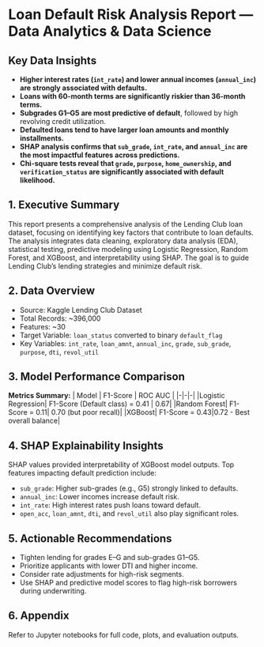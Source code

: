# Loan Default Risk Analysis Report — Data Analytics & Data Science

## Key Data Insights

- **Higher interest rates (`int_rate`) and lower annual incomes (`annual_inc`) are strongly associated with defaults.**
- **Loans with 60-month terms are significantly riskier than 36-month terms.**
- **Subgrades G1–G5 are most predictive of default**, followed by high revolving credit utilization.
- **Defaulted loans tend to have larger loan amounts and monthly installments.**
- **SHAP analysis confirms that `sub_grade`, `int_rate`, and `annual_inc` are the most impactful features across predictions.**
- **Chi-square tests reveal that `grade`, `purpose`, `home_ownership`, and `verification_status` are significantly associated with default likelihood.**

## 1. Executive Summary
This report presents a comprehensive analysis of the Lending Club loan dataset, focusing on identifying key factors that contribute to loan defaults. The analysis integrates data cleaning, exploratory data analysis (EDA), statistical testing, predictive modeling using Logistic Regression, Random Forest, and XGBoost, and interpretability using SHAP. The goal is to guide Lending Club’s lending strategies and minimize default risk.

## 2. Data Overview
- Source: Kaggle Lending Club Dataset
- Total Records: ~396,000
- Features: ~30
- Target Variable: `loan_status` converted to binary `default_flag`
- Key Variables: `int_rate`, `loan_amnt`, `annual_inc`, `grade`, `sub_grade`, `purpose`, `dti`, `revol_util`

## 3. Model Performance Comparison
**Metrics Summary:**
| Model | F1-Score | ROC AUC |
|-|-|-|
|Logistic Regression| F1-Score (Default class) = 0.41 | 0.67|
|Random Forest| F1-Score = 0.11| 0.70 (but poor recall)|
|XGBoost| F1-Score = 0.43|0.72 - Best overall balance|

## 4. SHAP Explainability Insights
SHAP values provided interpretability of XGBoost model outputs. Top features impacting default prediction include:
- `sub_grade`: Higher sub-grades (e.g., G5) strongly linked to defaults.
- `annual_inc`: Lower incomes increase default risk.
- `int_rate`: High interest rates push loans toward default.
- `open_acc`, `loan_amnt`, `dti`, and `revol_util` also play significant roles.

## 5. Actionable Recommendations
- Tighten lending for grades E–G and sub-grades G1–G5.
- Prioritize applicants with lower DTI and higher income.
- Consider rate adjustments for high-risk segments.
- Use SHAP and predictive model scores to flag high-risk borrowers during underwriting.

## 6. Appendix
Refer to Jupyter notebooks for full code, plots, and evaluation outputs.

